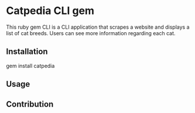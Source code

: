 Catpedia CLI gem
===

This ruby gem CLI is a CLI application that scrapes a website and displays a list of cat breeds. Users can see more information regarding each cat. 


Installation
---

gem install catpedia

Usage
---

Contribution
---
